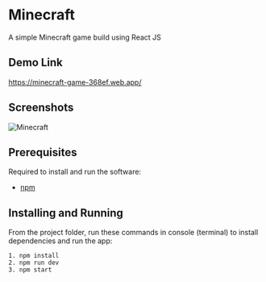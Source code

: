 # Minecraft
A simple Minecraft game build using React JS

## Demo Link
https://minecraft-game-368ef.web.app/

## Screenshots
![Minecraft](https://user-images.githubusercontent.com/64153988/100198478-e9ed4780-2f21-11eb-8b96-6570e6a38a21.png)

## Prerequisites

Required to install and run the software:

 * [npm](https://www.npmjs.com/get-npm)


## Installing and Running

From the project folder, run these commands in console (terminal) to install dependencies and run the app:
```
1. npm install
2. npm run dev
3. npm start
```
